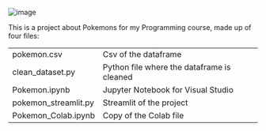 ![image](https://user-images.githubusercontent.com/57496283/212500180-fc93f2d3-e548-4e58-9db9-7773d50df150.png)

This is a project about Pokemons for my Programming course, made up of four files:

|                      |                                            |
|----------------------|--------------------------------------------|
| pokemon.csv          | Csv of the dataframe                       |
| clean_dataset.py     | Python file where the dataframe is cleaned |
| Pokemon.ipynb        | Jupyter Notebook for Visual Studio         |
| pokemon_streamlit.py | Streamlit of the project                   |
| Pokemon_Colab.ipynb  | Copy of the Colab file                     |



